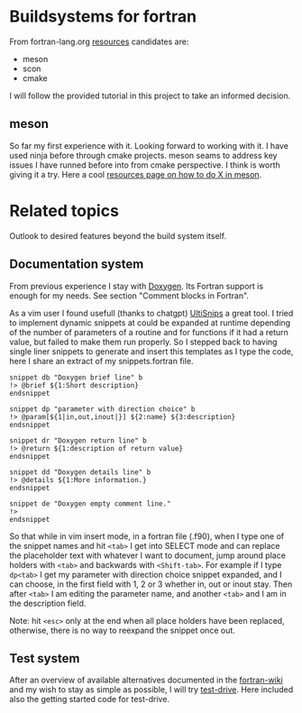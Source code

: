 # Buildsystems for fortran

From fortran-lang.org [resources](https://fortran-lang.org/learn/building_programs/build_tools/) candidates are:

- meson
- scon
- cmake

I will follow the provided tutorial in this project to take an informed decision.

## meson

So far my first experience with it. Looking forward to working with it. I have used ninja before through cmake projects.
meson seams to address key issues I have runned before into from cmake perspective. I think is worth giving it a try.
Here a cool [resources page on how to do X in meson](https://mesonbuild.com/howtox.html).

# Related topics

Outlook to desired features beyond the build system itself.

## Documentation system

From previous experience I stay with [Doxygen](https://www.doxygen.nl/manual/docblocks.html). Its Fortran support is enough for my needs. See section "Comment blocks in Fortran".

As a vim user I found usefull (thanks to chatgpt) [UltiSnips](https://github.com/SirVer/ultisnips) a great tool. I tried to implement dynamic snippets at could be expanded at runtime depending of the number of parameters of a routine and for functions if it had a return value, but failed to make them run properly. So I stepped back to having single liner snippets to generate and insert this templates as I type the code, here I share an extract of my snippets.fortran file.

```
snippet db "Doxygen brief line" b
!> @brief ${1:Short description}
endsnippet

snippet dp "parameter with direction choice" b
!> @param[${1|in,out,inout|}] ${2:name} ${3:description}
endsnippet

snippet dr "Doxygen return line" b
!> @return ${1:description of return value}
endsnippet

snippet dd "Doxygen details line" b
!> @details ${1:More information.}
endsnippet

snippet de "Doxygen empty comment line."
!>
endsnippet
```

So that while in vim insert mode, in a fortran file (.f90), when I type one of the snippet names and hit `<tab>` I get into SELECT mode and can replace the placeholder text with whatever I want to document, jump around place holders with `<tab>` and backwards with `<Shift-tab>`. For example if I type `dp<tab>` I get my parameter with direction choice snippet expanded, and I can choose, in the first field with 1, 2 or 3 whether in, out or inout stay. Then after `<tab>` I am editing the parameter name, and another `<tab>` and I am in the description field.

Note: hit `<esc>` only at the end when all place holders have been replaced, otherwise, there is no way to reexpand the snippet once out.

## Test system

After an overview of available alternatives documented in the [fortran-wiki](https://fortranwiki.org/fortran/show/Unit+testing+frameworks) and my wish to stay as simple as possible, I will try [test-drive](https://github.com/fortran-lang/test-drive). Here included also the getting started code for test-drive.
